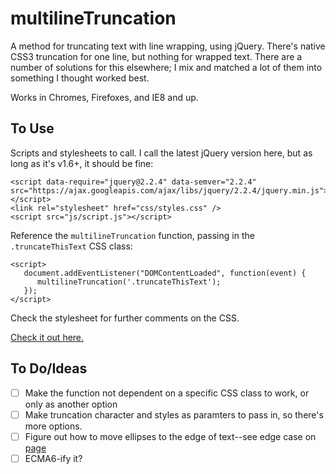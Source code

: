 # multilineTruncation
A method for truncating text with line wrapping, using jQuery. There's native CSS3 truncation for one line, but nothing for wrapped text. There are a number of solutions for this elsewhere; I mix and matched a lot of them into something I thought worked best.

Works in Chromes, Firefoxes, and IE8 and up.

## To Use
Scripts and stylesheets to call. I call the latest jQuery version here, but as long as it's v1.6+, it should be fine:
```
<script data-require="jquery@2.2.4" data-semver="2.2.4" src="https://ajax.googleapis.com/ajax/libs/jquery/2.2.4/jquery.min.js"></script>
<link rel="stylesheet" href="css/styles.css" />
<script src="js/script.js"></script>
```

Reference the `multilineTruncation` function, passing in the `.truncateThisText` CSS class:
```
<script>
   document.addEventListener("DOMContentLoaded", function(event) { 
      multilineTruncation('.truncateThisText');
   });
</script>
```

Check the stylesheet for further comments on the CSS.

[Check it out here.](https://jdinitto.github.io/multilineTruncation)

## To Do/Ideas
- [ ] Make the function not dependent on a specific CSS class to work, or only as another option
- [ ] Make truncation character and styles as paramters to pass in, so there's more options.
- [ ] Figure out how to move ellipses to the edge of text--see edge case on [page](https://jdinitto.github.io/multilineTruncation)
- [ ] ECMA6-ify it?
